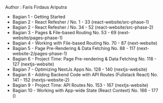 Author : Faris Firdaus Ariputra

- Bagian 1 - Getting Started
- Bagian 2 - React Refesher / No. 1 - 33 (react-website/src-phase-1)
- Bagian 2 - React Refesher / No. 34 - 52 (react-website/src-phase-2)
- Bagian 3 - Pages & File-based Routing No. 53 - 69 (next-website/pages-phase-1)
- Bagian 4 - Working with File-based Routing No. 70 - 87 (next-website)
- Bagian 5 - Page Pre-Rendering & Data Fetching No. 88 - 117 (next-website-2/pages-phase-1)
- Bagian 6 - Project Time: Page Pre-rendering & Data Fetching No. 118 - 127 (nextjs-website)
- Bagian 7 - Optimizing NextJs Apps No. 128 - 140 (nextjs-website)
- Bagian 8 - Adding Backend Code with API Routes (Fullstack React) No. 141 - 152 (nextjs-website-2)
- Bagian 9 - Project Time: API Routes No. 153 - 167 (nextjs-website)
- Bagian 10 - Working with App-wide State (React Context) No. 168 - 177 ()
